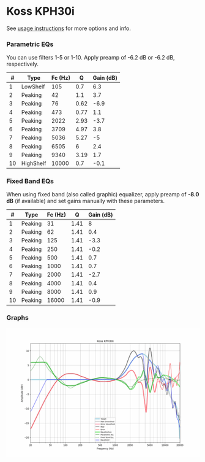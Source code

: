 # Koss KPH30i
See [usage instructions](https://github.com/jaakkopasanen/AutoEq#usage) for more options and info.

### Parametric EQs
You can use filters 1-5 or 1-10. Apply preamp of -6.2 dB or -6.2 dB, respectively.

|   # | Type      |   Fc (Hz) |    Q |   Gain (dB) |
|-----|-----------|-----------|------|-------------|
|   1 | LowShelf  |       105 | 0.7  |         6.3 |
|   2 | Peaking   |        42 | 1.1  |         3.7 |
|   3 | Peaking   |        76 | 0.62 |        -6.9 |
|   4 | Peaking   |       473 | 0.77 |         1.1 |
|   5 | Peaking   |      2022 | 2.93 |        -3.7 |
|   6 | Peaking   |      3709 | 4.97 |         3.8 |
|   7 | Peaking   |      5036 | 5.27 |        -5   |
|   8 | Peaking   |      6505 | 6    |         2.4 |
|   9 | Peaking   |      9340 | 3.19 |         1.7 |
|  10 | HighShelf |     10000 | 0.7  |        -0.1 |

### Fixed Band EQs
When using fixed band (also called graphic) equalizer, apply preamp of **-8.0 dB** (if available) and set gains manually with these parameters.

|   # | Type    |   Fc (Hz) |    Q |   Gain (dB) |
|-----|---------|-----------|------|-------------|
|   1 | Peaking |        31 | 1.41 |         8   |
|   2 | Peaking |        62 | 1.41 |         0.4 |
|   3 | Peaking |       125 | 1.41 |        -3.3 |
|   4 | Peaking |       250 | 1.41 |        -0.2 |
|   5 | Peaking |       500 | 1.41 |         0.7 |
|   6 | Peaking |      1000 | 1.41 |         0.7 |
|   7 | Peaking |      2000 | 1.41 |        -2.7 |
|   8 | Peaking |      4000 | 1.41 |         0.4 |
|   9 | Peaking |      8000 | 1.41 |         0.9 |
|  10 | Peaking |     16000 | 1.41 |        -0.9 |

### Graphs
![](./Koss%20KPH30i.png)
